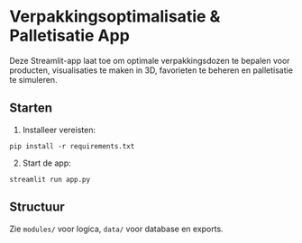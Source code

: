 # Verpakkingsoptimalisatie & Palletisatie App

Deze Streamlit-app laat toe om optimale verpakkingsdozen te bepalen voor producten, visualisaties te maken in 3D, favorieten te beheren en palletisatie te simuleren.

## Starten

1. Installeer vereisten:
```
pip install -r requirements.txt
```

2. Start de app:
```
streamlit run app.py
```

## Structuur

Zie `modules/` voor logica, `data/` voor database en exports.
